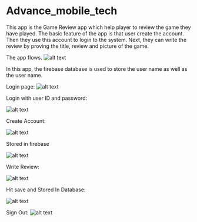 # Advance_mobile_tech
 
This app is the Game Review app which help player to review the game they have played. The basic feature of the app is that user create the account. Then they use this account to login to the system. Next, they can write the review by proving the title, review and picture of the game. 

The app flows. ![alt text](https://i.imgur.com/nStsEAj.png)


In this app, the firebase database is used to store the user name as well as the user name.

Login page: 
![alt text](https://i.imgur.com/KBGtYJK.jpg)

Login with user ID and password: 


![alt text](https://i.imgur.com/0viZ8iN.jpg)


Create Account: 

![alt text](https://i.imgur.com/u8tJAT2.jpg)


Stored in firebase 

![alt text](https://i.imgur.com/eSRk0g7.png)


Write Review:

![alt text](https://i.imgur.com/4iSO23X.jpg)


Hit save and Stored In Database:

![alt text](https://i.imgur.com/OzLOJBJ.png)



Sign Out: ![alt text](https://i.imgur.com/QTvhNlM.png
)




